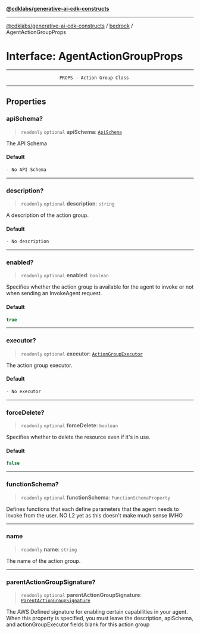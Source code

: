 [**@cdklabs/generative-ai-cdk-constructs**](../../../README.md)

***

[@cdklabs/generative-ai-cdk-constructs](../../../README.md) / [bedrock](../README.md) / AgentActionGroupProps

# Interface: AgentActionGroupProps

***************************************************************************
                        PROPS - Action Group Class
***************************************************************************

## Properties

### apiSchema?

> `readonly` `optional` **apiSchema**: [`ApiSchema`](../classes/ApiSchema.md)

The API Schema

#### Default

```ts
- No API Schema
```

***

### description?

> `readonly` `optional` **description**: `string`

A description of the action group.

#### Default

```ts
- No description
```

***

### enabled?

> `readonly` `optional` **enabled**: `boolean`

Specifies whether the action group is available for the agent to invoke or
not when sending an InvokeAgent request.

#### Default

```ts
true
```

***

### executor?

> `readonly` `optional` **executor**: [`ActionGroupExecutor`](../classes/ActionGroupExecutor.md)

The action group executor.

#### Default

```ts
- No executor
```

***

### forceDelete?

> `readonly` `optional` **forceDelete**: `boolean`

Specifies whether to delete the resource even if it's in use.

#### Default

```ts
false
```

***

### functionSchema?

> `readonly` `optional` **functionSchema**: `FunctionSchemaProperty`

Defines functions that each define parameters that the agent needs to invoke from the user.
NO L2 yet as this doesn't make much sense IMHO

***

### name

> `readonly` **name**: `string`

The name of the action group.

***

### parentActionGroupSignature?

> `readonly` `optional` **parentActionGroupSignature**: [`ParentActionGroupSignature`](../classes/ParentActionGroupSignature.md)

The AWS Defined signature for enabling certain capabilities in your agent.
When this property is specified, you must leave the description, apiSchema,
and actionGroupExecutor fields blank for this action group
